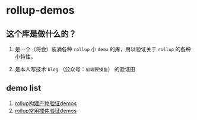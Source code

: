 # rollup-demos

## 这个库是做什么的？

1. 是一个（将会）装满各种 `rollup` 小 `demo` 的库，用以验证关于 `rollup` 的各种小特性。  

2. 是本人写技术 `blog` （公众号：`前端要摸鱼`） 的验证田

## demo list
1. [rollup构建产物验证demos](./js-modules/)
2. [rollup常用插件验证demos](./base-plugins/)
